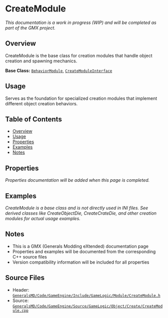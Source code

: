 # CreateModule

*This documentation is a work in progress (WIP) and will be completed as part of the GMX project.*

## Overview

CreateModule is the base class for creation modules that handle object creation and spawning mechanics.

**Base Class:** [`BehaviorModule`](../../GeneralsMD/Code/GameEngine/Include/GameLogic/Module/BehaviorModule.h), [`CreateModuleInterface`](../../GeneralsMD/Code/GameEngine/Include/GameLogic/Module/CreateModule.h)

## Usage

Serves as the foundation for specialized creation modules that implement different object creation behaviors.

## Table of Contents

- [Overview](#overview)
- [Usage](#usage)
- [Properties](#properties)
- [Examples](#examples)
- [Notes](#notes)

## Properties

*Properties documentation will be added when this page is completed.*

## Examples

*CreateModule is a base class and is not directly used in INI files. See derived classes like CreateObjectDie, CreateCrateDie, and other creation modules for actual usage examples.*

## Notes

- This is a GMX (Generals Modding eXtended) documentation page
- Properties and examples will be documented from the corresponding C++ source files
- Version compatibility information will be included for all properties

## Source Files

- Header: [`GeneralsMD/Code/GameEngine/Include/GameLogic/Module/CreateModule.h`](../../GeneralsMD/Code/GameEngine/Include/GameLogic/Module/CreateModule.h)
- Source: [`GeneralsMD/Code/GameEngine/Source/GameLogic/Object/Create/CreateModule.cpp`](../../GeneralsMD/Code/GameEngine/Source/GameLogic/Object/Create/CreateModule.cpp)
